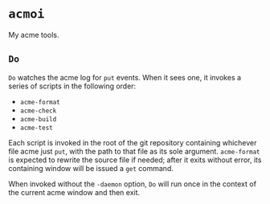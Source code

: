 # `acmoi`

My acme tools.

## `Do`

`Do` watches the acme log for `put` events. When it sees one, it invokes a series of scripts in the following order:

- `acme-format`
- `acme-check`
- `acme-build`
- `acme-test`

Each script is invoked in the root of the git repository containing whichever file acme just `put`, with the path to that file as its sole argument. `acme-format` is expected to rewrite the source file if needed; after it exits without error, its containing window will be issued a `get` command.

When invoked without the `-daemon` option, `Do` will run once in the context of the current acme window and then exit.